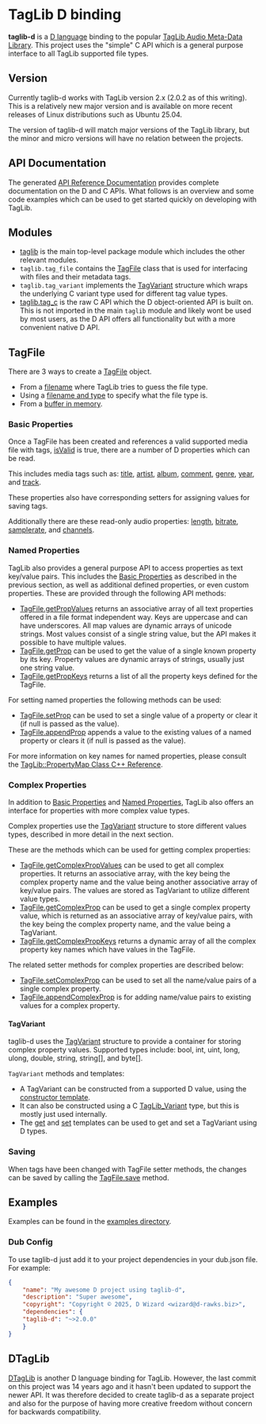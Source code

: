 # TagLib D binding

**taglib-d** is a [D language](https://www.dlang.org) binding to the popular [TagLib Audio Meta-Data Library](https://taglib.org/).
This project uses the "simple" C API which is a general purpose interface to all TagLib supported file types.

## Version

Currently taglib-d works with TagLib version 2.x (2.0.2 as of this writing).
This is a relatively new major version and is available on more recent releases of Linux distributions such as Ubuntu 25.04.

The version of taglib-d will match major versions of the TagLib library,
but the minor and micro versions will have no relation between the projects.

## API Documentation

The generated [API Reference Documentation](https://www.kymorphia.com/taglib-d) provides complete documentation on the D and C APIs.
What follows is an overview and some code examples which can be used to get started quickly on developing with TagLib.

## Modules

* [taglib](https://www.kymorphia.com/taglib-d/) is the main top-level package module which includes the other relevant modules.
* `taglib.tag_file` contains the [TagFile](https://www.kymorphia.com/taglib-d/taglib.tag_file.TagFile.html)
  class that is used for interfacing with files and their metadata tags.
* `taglib.tag_variant` implements the [TagVariant](https://www.kymorphia.com/taglib-d/taglib.tag_variant.TagVariant.html)
  structure which wraps the underlying C variant type used for different tag value types.
* [taglib.tag_c](https://www.kymorphia.com/taglib-d/taglib.tag_c.html) is the raw C API which the D object-oriented API is built on.
  This is not imported in the main `taglib` module and likely wont be used by most users,
  as the D API offers all functionality but with a more convenient native D API.

## TagFile

There are 3 ways to create a [TagFile](https://www.kymorphia.com/taglib-d/taglib.tag_file.TagFile.html) object.

* From a [filename](https://www.kymorphia.com/taglib-d/taglib.tag_file.TagFile.this.1.html) where TagLib tries to guess the file type.
* Using a [filename and type](https://www.kymorphia.com/taglib-d/taglib.tag_file.TagFile.this.2.html) to specify what the file type is.
* From a [buffer in memory](https://www.kymorphia.com/taglib-d/taglib.tag_file.TagFile.this.3.html).

### Basic Properties

Once a TagFile has been created and references a valid supported media file with tags,
[isValid](https://www.kymorphia.com/taglib-d/taglib.tag_file.TagFile.isValid.html) is true,
there are a number of D properties which can be read.

This includes media tags such as:
[title](https://www.kymorphia.com/taglib-d/taglib.tag_file.TagFile.title.1.html),
[artist](https://www.kymorphia.com/taglib-d/taglib.tag_file.TagFile.artist.1.html),
[album](https://www.kymorphia.com/taglib-d/taglib.tag_file.TagFile.album.1.html),
[comment](https://www.kymorphia.com/taglib-d/taglib.tag_file.TagFile.comment.1.html),
[genre](https://www.kymorphia.com/taglib-d/taglib.tag_file.TagFile.genre.1.html),
[year](https://www.kymorphia.com/taglib-d/taglib.tag_file.TagFile.year.1.html), and
[track](https://www.kymorphia.com/taglib-d/taglib.tag_file.TagFile.track.1.html).

These properties also have corresponding setters for assigning values for saving tags.

Additionally there are these read-only audio properties:
[length](https://www.kymorphia.com/taglib-d/taglib.tag_file.TagFile.length.html),
[bitrate](https://www.kymorphia.com/taglib-d/taglib.tag_file.TagFile.bitrate.html),
[samplerate](https://www.kymorphia.com/taglib-d/taglib.tag_file.TagFile.samplerate.html),
and [channels](https://www.kymorphia.com/taglib-d/taglib.tag_file.TagFile.channels.html).

### Named Properties

TagLib also provides a general purpose API to access properties as text key/value pairs.
This includes the [Basic Properties](#basic-properties) as described in the previous section,
as well as additional defined properties, or even custom properties.
These are provided through the following API methods:

* [TagFile.getPropValues](https://www.kymorphia.com/taglib-d/taglib.tag_file.TagFile.getPropValues.html)
  returns an associative array of all text properties offered in a file format independent way.
  Keys are uppercase and can have underscores. All map values are dynamic arrays of unicode strings.
  Most values consist of a single string value, but the API makes it possible to have multiple values.
* [TagFile.getProp](https://www.kymorphia.com/taglib-d/taglib.tag_file.TagFile.getProp.html)
  can be used to get the value of a single known property by its key.
  Property values are dynamic arrays of strings, usually just one string value.
* [TagFile.getPropKeys](https://www.kymorphia.com/taglib-d/taglib.tag_file.TagFile.getPropKeys.html) 
  returns a list of all the property keys defined for the TagFile.

For setting named properties the following methods can be used:

* [TagFile.setProp](https://www.kymorphia.com/taglib-d/taglib.tag_file.TagFile.setProp.html)
  can be used to set a single value of a property or clear it (if null is passed as the value).
* [TagFile.appendProp](https://www.kymorphia.com/taglib-d/taglib.tag_file.TagFile.appendProp.html)
  appends a value to the existing values of a named property or clears it (if null is passed as the value).

For more information on key names for named properties, please consult the
[TagLib::PropertyMap Class C++ Reference](https://taglib.org/api/classTagLib_1_1PropertyMap.html).

### Complex Properties

In addition to [Basic Properties](#basic-properties) and [Named Properties](#named-properties),
TagLib also offers an interface for properties with more complex value types.

Complex properties use the [TagVariant](https://www.kymorphia.com/taglib-d/taglib.tag_variant.TagVariant.html)
structure to store different values types, described in more detail in the next section.

These are the methods which can be used for getting complex properties:

* [TagFile.getComplexPropValues](https://www.kymorphia.com/taglib-d/taglib.tag_file.TagFile.getComplexPropValues.html)
  can be used to get all complex properties. It returns an associative array,
  with the key being the complex property name and the value being another associative array of key/value pairs.
  The values are stored as TagVariant to utilize different value types.
* [TagFile.getComplexProp](https://www.kymorphia.com/taglib-d/taglib.tag_file.TagFile.getComplexProp.html)
  can be used to get a single complex property value, which is returned as an associative array of key/value pairs,
  with the key being the complex property name, and the value being a TagVariant.
* [TagFile.getComplexPropKeys](https://www.kymorphia.com/taglib-d/taglib.tag_file.TagFile.getComplexPropKeys.html)
  returns a dynamic array of all the complex property key names which have values in the TagFile.

The related setter methods for complex properties are described below:

* [TagFile.setComplexProp](https://www.kymorphia.com/taglib-d/taglib.tag_file.TagFile.setComplexProp.html)
  can be used to set all the name/value pairs of a single complex property.
* [TagFile.appendComplexProp](https://www.kymorphia.com/taglib-d/taglib.tag_file.TagFile.appendComplexProp.html)
  is for adding name/value pairs to existing values for a complex property.

#### TagVariant

taglib-d uses the [TagVariant](https://www.kymorphia.com/taglib-d/taglib.tag_variant.TagVariant.html) structure
to provide a container for storing complex property values. Supported types include:
bool, int, uint, long, ulong, double, string, string[], and byte[].

`TagVariant` methods and templates:

* A TagVariant can be constructed from a supported D value, using the
  [constructor template](https://www.kymorphia.com/taglib-d/taglib.tag_variant.TagVariant.this.1.html).
* It can also be constructed using a C [TagLib_Variant](https://www.kymorphia.com/taglib-d/taglib.tag_variant.TagVariant.this.2.html)
  type, but this is mostly just used internally.
* The [get](https://www.kymorphia.com/taglib-d/taglib.tag_variant.TagVariant.get.html)
  and [set](https://www.kymorphia.com/taglib-d/taglib.tag_variant.TagVariant.set.html)
  templates can be used to get and set a TagVariant using D types.

### Saving

When tags have been changed with TagFile setter methods, the changes can be saved by calling the
[TagFile.save](https://www.kymorphia.com/taglib-d/taglib.tag_file.TagFile.save.html) method.

## Examples

Examples can be found in the [examples directory](examples/).

### Dub Config

To use taglib-d just add it to your project dependencies in your dub.json file.
For example:

```json
{
	"name": "My awesome D project using taglib-d",
	"description": "Super awesome",
	"copyright": "Copyright © 2025, D Wizard <wizard@d-rawks.biz>",
	"dependencies": {
    "taglib-d": "~>2.0.0"
	}
}
```

## DTagLib

[DTagLib](https://github.com/jpf91/DTagLib) is another D language binding for TagLib.
However, the last commit on this project was 14 years ago and it hasn't been updated to support the newer API.
It was therefore decided to create taglib-d as a separate project
and also for the purpose of having more creative freedom without concern for backwards compatibility.

